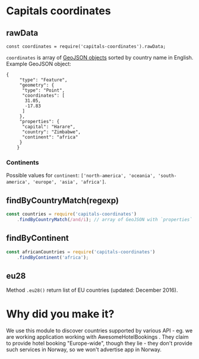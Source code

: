 # Capitals coordinates

## rawData

```
const coordinates = require('capitals-coordinates').rawData;
```
`coordinates` is array of [GeoJSON objects](http://geojson.org/) sorted by country name in English. Example GeoJSON object:

```
{
     "type": "Feature",
     "geometry": {
      "type": "Point",
      "coordinates": [
       31.05,
       -17.83
      ]
     },
     "properties": {
      "capital": "Harare",
      "country": "Zimbabwe",
      "continent": "africa"
     }
    }
```





### Continents

Possible values for `continent`: `['north-america', 'oceania', 'south-america', 'europe', 'asia', 'africa']`.

## findByCountryMatch(regexp)

```javascript
const countries = require('capitals-coordinates')
    .findByCountryMatch(/and/i); // array of GeoJSON with `properties`
```

## findByContinent

```javascript
const africanCountries = require('capitals-coordinates')
    .findByContinent('africa');
```

## eu28

Method `.eu28()` return list of EU countries (updated: December 2016).


# Why did you make it?

We use this module to discover countries supported by various API - eg. we are working application working with AwesomeHotelBookings .
They claim to provide hotel booking "Europe-wide", though they lie - they don't provide such services in Norway, so we won't advertise app in Norway.